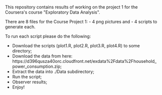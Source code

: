 This repository contains results of working on the project 1 for the Coursera's course "Exploratory Data Analysis". 

There are 8 files for the Course Project 1: 
     - 4 png pictures and 
     - 4 scripts to generate each.

To run each script please do the following:
<ul>
<li>Download the scripts (plot1.R, plot2.R, plot3.R, plot4.R) to some directory;
<li>Download the data from here: https://d396qusza40orc.cloudfront.net/exdata%2Fdata%2Fhousehold_power_consumption.zip;
<li>Extract the data into ./Data subdirectory;
<li>Run the script;
<li>Observer results;
<li>Enjoy!
</ul>
